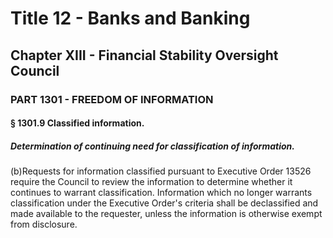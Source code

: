 
# Title 12 - Banks and Banking
## Chapter XIII - Financial Stability Oversight Council
### PART 1301 - FREEDOM OF INFORMATION
#### § 1301.9 Classified information.
##### Determination of continuing need for classification of information.

(b)Requests for information classified pursuant to Executive Order 13526 require the Council to review the information to determine whether it continues to warrant classification. Information which no longer warrants classification under the Executive Order's criteria shall be declassified and made available to the requester, unless the information is otherwise exempt from disclosure.
